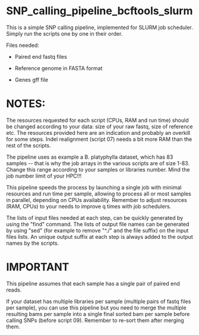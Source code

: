 # SNP_calling_pipeline_bcftools_slurm


This is a simple SNP calling pipeline, implemented for SLURM job scheduler.
Simply run the scripts one by one in their order.

Files needed: 

- Paired end fastq files

- Reference genome in FASTA format

- Genes gff file

# NOTES:

The resources requested for each script (CPUs, RAM and run time) should be changed according to your data: size of your raw fastq, size of reference etc. The resources provided here are an indication and probably an overkill for some steps.
Indel realignment (script 07) needs a bit more RAM than the rest of the scripts.

The pipeline uses as example a B. platyphylla dataset, which has 83 samples -- that is why the job arrays in the various scripts are of size 1-83. Change this range according to your samples or libraries number. 
Mind the job number limit of your HPC!!!


This pipeline speeds the process by launching a single job with minimal resources and run time per sample, allowing to process all or most samples in parallel, depending on CPUs availability. 
Remember to adjust resources (RAM, CPUs) to your needs to improve q times with job schedulers.

The lists of input files needed at each step, can be quickly generated by using the "find" command. The lists of output file names can be generated by using "sed" (for example to remove "^./" and the file suffix) on the input files lists. An unique output suffix at each step is always added to the output names by the scripts.


# IMPORTANT 

This pipeline assumes that each sample has a single pair of paired end reads. 


If your dataset has multiple libraries per sample (multiple pairs of fastq files per sample), you can use this pipeline but you need to merge the multiple resulting bams per sample into a single final sorted bam per sample before calling SNPs (before script 09). Remember to re-sort them after merging them.
